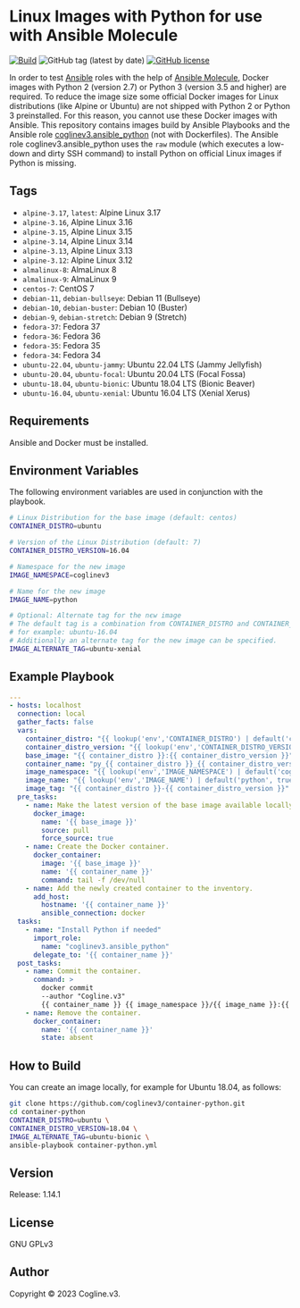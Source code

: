 # Linux Images with Python for use with Ansible Molecule

[![Build](https://github.com/coglinev3/container-python/actions/workflows/build.yml/badge.svg)](https://github.com/coglinev3/container-python/actions/workflows/build.yml) ![GitHub tag (latest by date)](https://img.shields.io/github/v/tag/coglinev3/container-python) [![GitHub license](https://img.shields.io/github/license/coglinev3/container-python)](https://github.com/coglinev3/container-python/blob/master/LICENSE)


In order to test [Ansible](https://docs.ansible.com/ansible/latest/index.html "Ansible Documentation") roles with the help of [Ansible Molecule](https://molecule.readthedocs.io/en/latest/ "Ansible Molecule Documentation"), Docker images with Python 2 (version 2.7) or Python 3 (version 3.5 and higher) are required. To reduce the image size some official Docker images for Linux distributions (like Alpine or Ubuntu) are not shipped with Python 2 or Python 3 preinstalled. For this reason, you cannot use these Docker images with Ansible.
This repository contains images build by Ansible Playbooks and the Ansible role [coglinev3.ansible_python](https://galaxy.ansible.com/coglinev3/ansible_python) (not with Dockerfiles). The Ansible role coglinev3.ansible_python uses the `raw` module (which executes a low-down and dirty SSH command) to install Python on official Linux images if Python is missing.

## Tags

  - `alpine-3.17`, `latest`: Alpine Linux 3.17
  - `alpine-3.16`, Alpine Linux 3.16
  - `alpine-3.15`, Alpine Linux 3.15
  - `alpine-3.14`, Alpine Linux 3.14
  - `alpine-3.13`, Alpine Linux 3.13
  - `alpine-3.12`: Alpine Linux 3.12
  - `almalinux-8`: AlmaLinux 8
  - `almalinux-9`: AlmaLinux 9
  - `centos-7`: CentOS 7
  - `debian-11`, `debian-bullseye`: Debian 11 (Bullseye)
  - `debian-10`, `debian-buster`: Debian 10 (Buster)
  - `debian-9`, `debian-stretch`: Debian 9 (Stretch)
  - `fedora-37`: Fedora 37
  - `fedora-36`: Fedora 36
  - `fedora-35`: Fedora 35
  - `fedora-34`: Fedora 34
  - `ubuntu-22.04`, `ubuntu-jammy`: Ubuntu 22.04 LTS (Jammy Jellyfish)
  - `ubuntu-20.04`, `ubuntu-focal`: Ubuntu 20.04 LTS (Focal Fossa)
  - `ubuntu-18.04`, `ubuntu-bionic`: Ubuntu 18.04 LTS (Bionic Beaver)
  - `ubuntu-16.04`, `ubuntu-xenial`: Ubuntu 16.04 LTS (Xenial Xerus)

## Requirements

Ansible and Docker must be installed.


## Environment Variables

The following environment variables are used in conjunction with the playbook.

```sh
# Linux Distribution for the base image (default: centos)
CONTAINER_DISTRO=ubuntu

# Version of the Linux Distribution (default: 7)
CONTAINER_DISTRO_VERSION=16.04

# Namespace for the new image
IMAGE_NAMESPACE=coglinev3                                                                                                                                  

# Name for the new image
IMAGE_NAME=python 

# Optional: Alternate tag for the nєw image
# The default tag is a combination from CONTAINER_DISTRO and CONTAINER_DISTRO_VERSION,
# for example: ubuntu-16.04
# Additionally an alternate tag for the new image can be specified.
IMAGE_ALTERNATE_TAG=ubuntu-xenial
```


## Example Playbook

```yml
---
- hosts: localhost
  connection: local
  gather_facts: false
  vars:
    container_distro: "{{ lookup('env','CONTAINER_DISTRO') | default('centos', true) }}"
    container_distro_version: "{{ lookup('env','CONTAINER_DISTRO_VERSION') | default('7', true) }}"
    base_image: "{{ container_distro }}:{{ container_distro_version }}"
    container_name: "py_{{ container_distro }}_{{ container_distro_version }}"
    image_namespace: "{{ lookup('env','IMAGE_NAMESPACE') | default('coglinev3', true) }}"
    image_name: "{{ lookup('env','IMAGE_NAME') | default('python', true) }}"
    image_tag: "{{ container_distro }}-{{ container_distro_version }}"
  pre_tasks:
    - name: Make the latest version of the base image available locally.
      docker_image:
        name: '{{ base_image }}'
        source: pull
        force_source: true
    - name: Create the Docker container.
      docker_container:
        image: '{{ base_image }}'
        name: '{{ container_name }}'
        command: tail -f /dev/null
    - name: Add the newly created container to the inventory.
      add_host:
        hostname: '{{ container_name }}'
        ansible_connection: docker
  tasks:
    - name: "Install Python if needed"
      import_role:
        name: "coglinev3.ansible_python"
      delegate_to: '{{ container_name }}'
  post_tasks:
    - name: Commit the container.
      command: >
        docker commit
        --author "Cogline.v3"
        {{ container_name }} {{ image_namespace }}/{{ image_name }}:{{ image_tag }}
    - name: Remove the container.
      docker_container:
        name: '{{ container_name }}'
        state: absent
```

## How to Build

You can create an image locally, for example for Ubuntu 18.04, as follows:

```sh
git clone https://github.com/coglinev3/container-python.git
cd container-python
CONTAINER_DISTRO=ubuntu \
CONTAINER_DISTRO_VERSION=18.04 \
IMAGE_ALTERNATE_TAG=ubuntu-bionic \
ansible-playbook container-python.yml
```

## Version

Release: 1.14.1


## License

GNU GPLv3


## Author

Copyright &copy; 2023 Cogline.v3.
